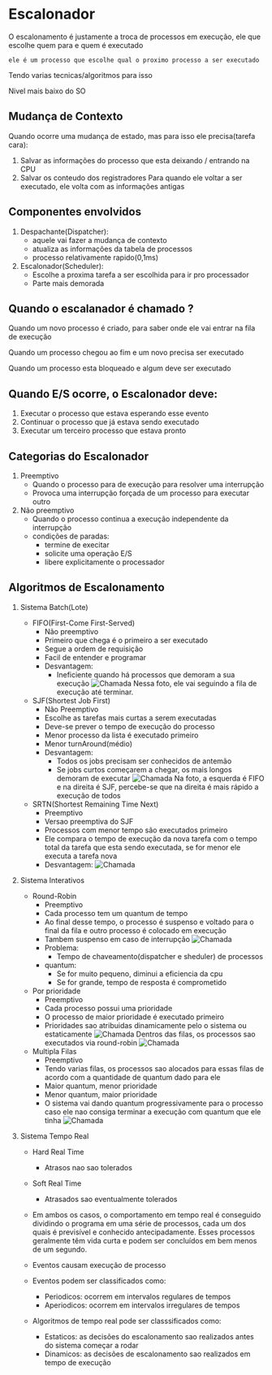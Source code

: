 # Escalonador
O escalonamento é justamente a troca de processos em execução, ele que escolhe quem para e quem é executado

`ele é um processo que escolhe qual o proximo processo a ser executado`

Tendo varias tecnicas/algoritmos para isso

Nivel mais baixo do SO

## Mudança de Contexto
Quando ocorre uma mudança de estado, mas para isso ele precisa(tarefa cara):
1. Salvar as informações do processo que esta deixando / entrando na CPU
2. Salvar os conteudo dos registradores
Para quando ele voltar a ser executado, ele volta com as informações antigas

## Componentes envolvidos
1. Despachante(Dispatcher):
    - aquele vai fazer a mudança de contexto
    - atualiza as informações da tabela de processos
    - processo relativamente rapido(0,1ms)
2. Escalonador(Scheduler):
    - Escolhe a proxima tarefa a ser escolhida para ir pro processador
    - Parte mais demorada

## Quando o escalanador é chamado ?
Quando um novo processo é criado, para saber onde ele vai entrar na fila de execução

Quando um processo chegou ao fim e um novo precisa ser executado

Quando um processo esta bloqueado e algum deve ser executado

## Quando E/S ocorre, o Escalonador deve:
1. Executar o processo que estava esperando esse evento
2. Continuar o processo que já estava sendo executado
3. Executar um terceiro processo que estava pronto

## Categorias do Escalonador
1. Preemptivo
    - Quando o processo para de execução para resolver uma interrupção
    - Provoca uma interrupção forçada de um processo para executar outro
2. Não preemptivo
    - Quando o processo continua a execução independente da interrupção
    - condições de paradas:
        - termine de execitar
        - solicite uma operação E/S
        - libere explicitamente o processador

## Algoritmos de Escalonamento
1. Sistema Batch(Lote)
    - FIFO(First-Come First-Served)
        + Não preemptivo
        + Primeiro que chega é o primeiro a ser executado
        + Segue a ordem de requisição
        + Facil de entender e programar
        + Desvantagem:
            - Ineficiente quando há processos que demoram a sua execução
        ![Chamada](./images/Screenshot%20from%202022-09-12%2001-33-45.png)
        Nessa foto, ele vai seguindo a fila de execução até terminar.
    - SJF(Shortest Job First)
        + Não Preemptivo
        + Escolhe as tarefas mais curtas a serem executadas
        + Deve-se prever o tempo de execução do processo
        + Menor processo da lista é executado primeiro
        + Menor turnAround(médio)
        + Desvantagem:
            - Todos os jobs precisam ser conhecidos de antemão
            - Se jobs curtos começarem a chegar, os mais longos demoram de executar
        ![Chamada](./images/Screenshot%20from%202022-09-12%2001-42-08.png)
        Na foto, a esquerda é FIFO e na direita é SJF, percebe-se que na direita é mais rápido a execução de todos
    - SRTN(Shortest Remaining Time Next)
        + Preemptivo
        + Versao preemptiva do SJF
        + Processos com menor tempo são executados primeiro
        + Ele compara o tempo de execução da nova tarefa com o tempo total da tarefa que esta sendo executada, se for menor ele executa a tarefa nova
        + Desvantagem:
            ![Chamada](./images/Screenshot%20from%202022-09-12%2001-50-34.png)

2. Sistema Interativos
    - Round-Robin
        + Preemptivo
        + Cada processo tem um quantum de tempo
        + Ao final desse tempo, o processo é suspenso e voltado para o final da fila e outro processo é colocado em execução
        + Tambem suspenso em caso de interrupção
        ![Chamada](./images/Screenshot%20from%202022-09-12%2002-47-28.png)
        + Problema:
            - Tempo de chaveamento(dispatcher e sheduler) de processos
        + quantum:
            - Se for muito pequeno, diminui a eficiencia da cpu
            - Se for grande, tempo de resposta é comprometido
    - Por prioridade
        + Preemptivo
        + Cada processo possui uma prioridade
        + O processo de maior prioridade é executado primeiro
        + Prioridades sao atribuidas dinamicamente pelo o sistema ou estaticamente
        ![Chamada](./images/Screenshot%20from%202022-09-12%2002-57-34.png)
        Dentros das filas, os processos sao executados via round-robin
        ![Chamada](./images/Screenshot%20from%202022-09-12%2002-59-37.png)
    - Multipla Filas
        + Preemptivo
        + Tendo varias filas, os processos sao alocados para essas filas de acordo com a quantidade de quantum dado para ele
        + Maior quantum, menor prioridade
        + Menor quantum, maior prioridade
        + O sistema vai dando quantum progressivamente para o processo caso ele nao consiga terminar a execução com quantum que ele tinha
        ![Chamada](./images/Screenshot%20from%202022-09-12%2003-05-45.png)
3. Sistema Tempo Real
    - Hard Real Time
        + Atrasos nao sao tolerados
    - Soft Real Time
        + Atrasados sao eventualmente tolerados

    - Em ambos os casos, o comportamento em
    tempo real é conseguido dividindo o programa em uma
    série de processos, cada um dos quais é previsível e conhecido antecipadamente. Esses processos geralmente
    têm vida curta e podem ser concluídos em bem menos
    de um segundo.

    - Eventos causam execução de processo
    - Eventos podem ser classificados como:
        + Periodicos: ocorrem em intervalos regulares de tempos
        + Aperiodicos: ocorrem em intervalos irregulares de tempos
    - Algoritmos de tempo real pode ser classsificados como:
        + Estaticos: as decisões do escalonamento sao realizados antes do sistema começar a rodar
        + Dinamicos: as decisões de escalonamento sao realizados em tempo de execução
    
